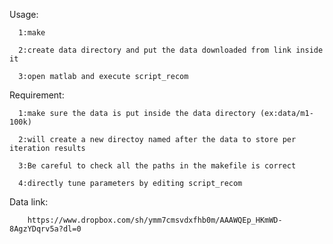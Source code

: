 Usage:

      1:make

      2:create data directory and put the data downloaded from link inside it

      3:open matlab and execute script_recom

Requirement:

	  1:make sure the data is put inside the data directory (ex:data/m1-100k)

	  2:will create a new directoy named after the data to store per iteration results

	  3:Be careful to check all the paths in the makefile is correct

	  4:directly tune parameters by editing script_recom

Data link:

		https://www.dropbox.com/sh/ymm7cmsvdxfhb0m/AAAWQEp_HKmWD-8AgzYDqrv5a?dl=0


